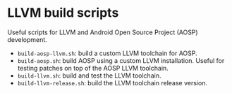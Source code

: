 LLVM build scripts
==================

Useful scripts for LLVM and Android Open Source Project (AOSP) development.

* `build-aosp-llvm.sh`: build a custom LLVM toolchain for AOSP.
* `build-aosp.sh`: build AOSP using a custom LLVM installation. Useful for testing patches on top of the AOSP LLVM toolchain.
* `build-llvm.sh`: build and test the LLVM toolchain.
* `build-llvm-release.sh`: build the LLVM toolchain release version.
